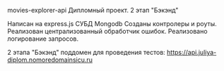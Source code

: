 movies-explorer-api
Дипломный проект. 2 этап "Бэкэнд"

Написан на express.js
СУБД Mongodb
Созданы контролеры и роуты.
Реализован централизованный обработчик ошибок.
Реализовано логирование запросов.

2 этапа "Бэкэнд" поддомен для проведения тестов:
https://api.juliya-diplom.nomoredomainsicu.ru
